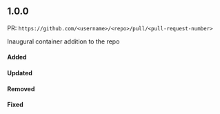 ## 1.0.0

PR: `https://github.com/<username>/<repo>/pull/<pull-request-number>`

Inaugural container addition to the repo

<!--- Optional section, delete if not applicable --->
#### Added

<!--- Optional section, delete if not applicable --->
#### Updated

<!--- Optional section, delete if not applicable --->
#### Removed

<!--- Optional section, delete if not applicable --->
#### Fixed
